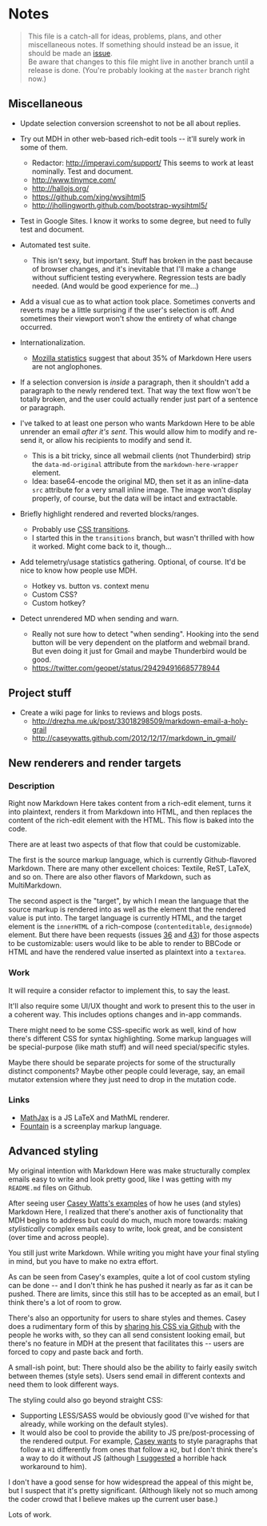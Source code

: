 # Notes

> This file is a catch-all for ideas, problems, plans, and other miscellaneous notes. If something should instead be an issue, it should be made an [issue](https://github.com/adam-p/markdown-here/issues).  
> Be aware that changes to this file might live in another branch until a release is done. (You're probably looking at the `master` branch right now.)


## Miscellaneous

* Update selection conversion screenshot to not be all about replies.

* Try out MDH in other web-based rich-edit tools -- it'll surely work in some of them.
  * Redactor: http://imperavi.com/support/ This seems to work at least nominally. Test and document.
  * http://www.tinymce.com/
  * http://hallojs.org/
  * https://github.com/xing/wysihtml5
  * http://jhollingworth.github.com/bootstrap-wysihtml5/

* Test in Google Sites. I know it works to some degree, but need to fully test and document.

* Automated test suite. 
  * This isn't sexy, but important. Stuff has broken in the past because of browser changes, and it's inevitable that I'll make a change without sufficient testing everywhere. Regression tests are badly needed. (And would be good experience for me...)

* Add a visual cue as to what action took place. Sometimes converts and reverts may be a little surprising if the user's selection is off. And sometimes their viewport won't show the entirety of what change occurred.

* Internationalization.
  * [Mozilla statistics](https://addons.mozilla.org/en-US/firefox/addon/markdown-here/statistics/) suggest that about 35% of Markdown Here users are not anglophones.  

* If a selection conversion is *inside* a paragraph, then it shouldn't add a paragraph to the newly rendered text. That way the text flow won't be totally broken, and the user could actually render just part of a sentence or paragraph.

* I've talked to at least one person who wants Markdown Here to be able unrender an email *after it's sent*. This would allow him to modify and re-send it, or allow his recipients to modify and send it.
  * This is a bit tricky, since all webmail clients (not Thunderbird) strip the `data-md-original` attribute from the `markdown-here-wrapper` element.
  * Idea: base64-encode the original MD, then set it as an inline-data `src` attribute for a very small inline image. The image won't display properly, of course, but the data will be intact and extractable.

* Briefly highlight rendered and reverted blocks/ranges.
  * Probably use [CSS transitions](https://developer.mozilla.org/en/CSS/CSS_transitions).
  * I started this in the `transitions` branch, but wasn't thrilled with how it worked. Might come back to it, though...

* Add telemetry/usage statistics gathering. Optional, of course. It'd be nice to know how people use MDH.
  * Hotkey vs. button vs. context menu
  * Custom CSS?
  * Custom hotkey?

* Detect unrendered MD when sending and warn. 
  * Really not sure how to detect "when sending". Hooking into the send button will be very dependent on the platform and webmail brand. But even doing it just for Gmail and maybe Thunderbird would be good.
  * https://twitter.com/geopet/status/294294916685778944


## Project stuff

* Create a wiki page for links to reviews and blogs posts.
  * http://drezha.me.uk/post/33018298509/markdown-email-a-holy-grail
  * http://caseywatts.github.com/2012/12/17/markdown_in_gmail/


## New renderers and render targets

### Description 

Right now Markdown Here takes content from a rich-edit element, turns it into plaintext, renders it from Markdown into HTML, and then replaces the content of the rich-edit element with the HTML. This flow is baked into the code.

There are at least two aspects of that flow that could be customizable.

The first is the source markup language, which is currently Github-flavored Markdown. There are many other excellent choices: Textile, ReST, LaTeX, and so on. There are also other flavors of Markdown, such as MultiMarkdown. 

The second aspect is the "target", by which I mean the language that the source markup is rendered into as well as the element that the rendered value is put into. The target language is currently HTML, and the target element is the `innerHTML` of a rich-compose (`contenteditable`, `designmode`) element. But there have been requests (issues [36](https://github.com/adam-p/markdown-here/issues/36) and [43](https://github.com/adam-p/markdown-here/issues/43)) for those aspects to be customizable: users would like to be able to render to BBCode or HTML and have the rendered value inserted as plaintext into a `textarea`. 

### Work

It will require a consider refactor to implement this, to say the least. 

It'll also require some UI/UX thought and work to present this to the user in a coherent way. This includes options changes and in-app commands.

There might need to be some CSS-specific work as well, kind of how there's different CSS for syntax highlighting. Some markup languages will be special-purpose (like math stuff) and will need special/specific styles.

Maybe there should be separate projects for some of the structurally distinct components? Maybe other people could leverage, say, an email mutator extension where they just need to drop in the mutation code.

### Links

* [MathJax](http://www.mathjax.org/) is a JS LaTeX and MathML renderer. 
* [Fountain](http://fountain.io/dingus) is a screenplay markup language.


## Advanced styling

My original intention with Markdown Here was make structurally complex emails easy to write and look pretty good, like I was getting with my `README.md` files on Github. 

After seeing user [Casey Watts's examples](https://groups.google.com/d/topic/markdown-here/XlsuTCHR4zE/discussion) of how he uses (and styles) Markdown Here, I realized that there's another axis of functionality that MDH begins to address but could do much, much more towards: making *stylistically* complex emails easy to write, look great, and be consistent (over time and across people).

You still just write Markdown. While writing you might have your final styling in mind, but you have to make no extra effort. 

As can be seen from Casey's examples, quite a lot of cool custom styling can be done -- and I don't think he has pushed it nearly as far as it can be pushed. There are limits, since this still has to be accepted as an email, but I think there's a lot of room to grow.

There's also an opportunity for users to share styles and themes. Casey does a rudimentary form of this by [sharing his CSS via Github](https://github.com/caseywatts/markdown-here-css) with the people he works with, so they can all send consistent looking email, but there's no feature in MDH at the present that facilitates this -- users are forced to copy and paste back and forth. 

A small-ish point, but: There should also be the ability to fairly easily switch between themes (style sets). Users send email in different contexts and need them to look different ways.

The styling could also go beyond straight CSS: 
* Supporting LESS/SASS would be obviously good (I've wished for that already, while working on the default styles). 
* It would also be cool to provide the ability to JS pre/post-processing of the rendered output. For example, [Casey wants](https://groups.google.com/d/msg/markdown-here/XlsuTCHR4zE/-iny-t2kSuIJ) to style paragraphs that follow a `H1` differently from ones that follow a `H2`, but I don't think there's a way to do it without JS (although [I suggested](https://groups.google.com/d/msg/markdown-here/XlsuTCHR4zE/ycHikmx01DUJ) a horrible hack workaround to him).

I don't have a good sense for how widespread the appeal of this might be, but I suspect that it's pretty significant. (Although likely not so much among the coder crowd that I believe makes up the current user base.)

Lots of work.
